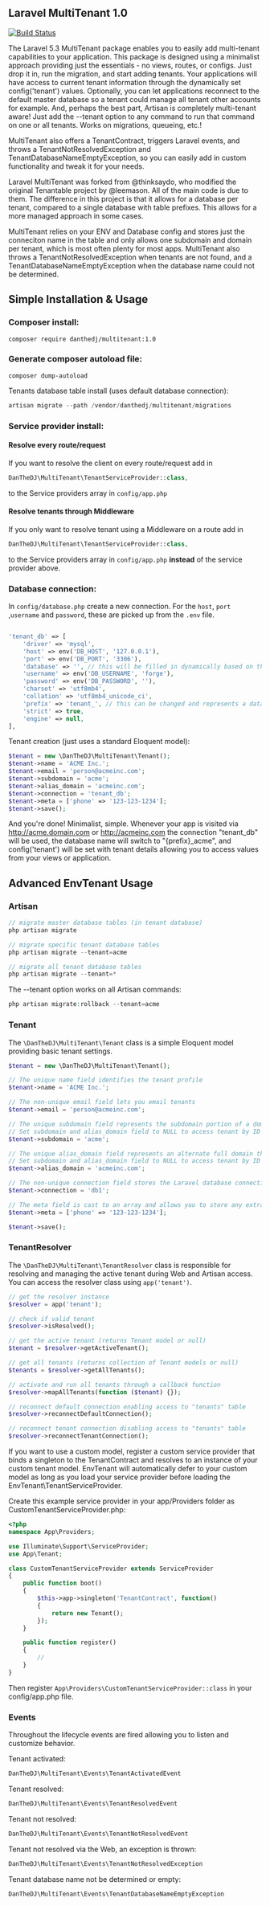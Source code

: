 ## Laravel MultiTenant 1.0

[![Build Status](https://travis-ci.org/DanTheDJ/multitenant.svg?branch=master)](https://travis-ci.org/DanTheDJ/multitenant)

The Laravel 5.3 MultiTenant package enables you to easily add multi-tenant capabilities to your application.
This package is designed using a minimalist approach providing just the essentials - no views, routes,
or configs. Just drop it in, run the migration, and start adding tenants. Your applications will
have access to current tenant information through the dynamically set config('tenant') values.
Optionally, you can let applications reconnect to the default master database so a tenant
could manage all tenant other accounts for example. And, perhaps the best part, Artisan
is completely multi-tenant aware! Just add the --tenant option to any command to
run that command on one or all tenants. Works on migrations, queueing, etc.!

MultiTenant also offers a TenantContract, triggers Laravel events, and throws a TenantNotResolvedException and TenantDatabaseNameEmptyException, so you can easily add in custom functionality and tweak it for your needs.

Laravel MultiTenant was forked from @thinksaydo, who modified the original Tenantable project by @leemason. All of the main code is due to them. The difference in this project is that it allows for a database per tenant, compared to a single database with table prefixes. This allows for a more managed approach in some cases.

MultiTenant relies on your ENV and Database config and stores just the
conneciton name in the table and only allows one subdomain and
domain per tenant, which is most often plenty for most apps.
MultiTenant also throws a TenantNotResolvedException when
tenants are not found, and a TenantDatabaseNameEmptyException when the database name could not be determined.


## Simple Installation & Usage

### Composer install:

```
composer require danthedj/multitenant:1.0
```

### Generate composer autoload file:

```
composer dump-autoload
```

Tenants database table install (uses default database connection):

```php 
artisan migrate --path /vendor/danthedj/multitenant/migrations
```


### Service provider install:

#### Resolve every route/request

If you want to resolve the client on every route/request add in 

```php
DanTheDJ\MultiTenant\TenantServiceProvider::class,
```

to the Service providers array in `config/app.php`

#### Resolve tenants through Middleware

If you only want to resolve tenant using a Middleware on a route add in

```php
DanTheDJ\MultiTenant\TenantServiceProvider::class,
```
to the Service providers array in `config/app.php` __instead__ of the service provider above.

### Database connection:

In `config/database.php` create a new connection. For the `host`, `port` ,`username` and `password`, these are picked up from the `.env` file.

```php

'tenant_db' => [
    'driver' => 'mysql',
    'host' => env('DB_HOST', '127.0.0.1'),
    'port' => env('DB_PORT', '3306'),
    'database' => '', // this will be filled in dynamically based on the tenant subdomain.
    'username' => env('DB_USERNAME', 'forge'),
    'password' => env('DB_PASSWORD', ''),
    'charset' => 'utf8mb4',
    'collation' => 'utf8mb4_unicode_ci',
    'prefix' => 'tenant_', // this can be changed and represents a database prefix e.g. 'business_acme'
    'strict' => true,
    'engine' => null,
],

```

Tenant creation (just uses a standard Eloquent model):

```php
$tenant = new \DanTheDJ\MultiTenant\Tenant();
$tenant->name = 'ACME Inc.';
$tenant->email = 'person@acmeinc.com';
$tenant->subdomain = 'acme';
$tenant->alias_domain = 'acmeinc.com';
$tenant->connection = 'tenant_db';
$tenant->meta = ['phone' => '123-123-1234'];
$tenant->save();
```

And you're done! Minimalist, simple. Whenever your app is visited via http://acme.domain.com or http://acmeinc.com
the connection "tenant_db" will be used, the database name will switch to "{prefix}_acme", and config('tenant')
will be set with tenant details allowing you to access values from your views or application.


## Advanced EnvTenant Usage

### Artisan

```php
// migrate master database tables (in tenant database)
php artisan migrate

// migrate specific tenant database tables
php artisan migrate --tenant=acme

// migrate all tenant database tables
php artisan migrate --tenant=*
```

The --tenant option works on all Artisan commands:

```php
php artisan migrate:rollback --tenant=acme

```


### Tenant

The ```\DanTheDJ\MultiTenant\Tenant``` class is a simple Eloquent model providing basic tenant settings.

```php
$tenant = new \DanTheDJ\MultiTenant\Tenant();

// The unique name field identifies the tenant profile
$tenant->name = 'ACME Inc.';

// The non-unique email field lets you email tenants
$tenant->email = 'person@acmeinc.com';

// The unique subdomain field represents the subdomain portion of a domain and the database table prefix
// Set subdomain and alias_domain field to NULL to access tenant by ID instead
$tenant->subdomain = 'acme';

// The unique alias_domain field represents an alternate full domain that can be used to access the tenant
// Set subdomain and alias_domain field to NULL to access tenant by ID instead
$tenant->alias_domain = 'acmeinc.com';

// The non-unique connection field stores the Laravel database connection name
$tenant->connection = 'db1';

// The meta field is cast to an array and allows you to store any extra values you might need to know
$tenant->meta = ['phone' => '123-123-1234'];

$tenant->save();
```


### TenantResolver

The ```\DanTheDJ\MultiTenant\TenantResolver``` class is responsible for resolving and managing the active tenant
during Web and Artisan access. You can access the resolver class using ```app('tenant')```.

```php
// get the resolver instance
$resolver = app('tenant');

// check if valid tenant
$resolver->isResolved();

// get the active tenant (returns Tenant model or null)
$tenant = $resolver->getActiveTenant();

// get all tenants (returns collection of Tenant models or null)
$tenants = $resolver->getAllTenants();

// activate and run all tenants through a callback function
$resolver->mapAllTenants(function ($tenant) {});

// reconnect default connection enabling access to "tenants" table
$resolver->reconnectDefaultConnection();

// reconnect tenant connection disabling access to "tenants" table
$resolver->reconnectTenantConnection();
```

If you want to use a custom model, register a custom service provider that binds a singleton to the TenantContract
and resolves to an instance of your custom tenant model. EnvTenant will automatically defer to your custom model
as long as you load your service provider before loading the EnvTenant\TenantServiceProvider.

Create this example service provider in your app/Providers folder as CustomTenantServiceProvider.php:

```php
<?php
namespace App\Providers;

use Illuminate\Support\ServiceProvider;
use App\Tenant;

class CustomTenantServiceProvider extends ServiceProvider
{
    public function boot()
    {
        $this->app->singleton('TenantContract', function()
        {
            return new Tenant();
        });
    }

    public function register()
    {
        //
    }
}
```

Then register ```App\Providers\CustomTenantServiceProvider::class``` in your config/app.php file.

### Events

Throughout the lifecycle events are fired allowing you to listen and customize behavior.

Tenant activated:
```php
DanTheDJ\MultiTenant\Events\TenantActivatedEvent
```

Tenant resolved:
```php
DanTheDJ\MultiTenant\Events\TenantResolvedEvent
```

Tenant not resolved:
```php
DanTheDJ\MultiTenant\Events\TenantNotResolvedEvent
```

Tenant not resolved via the Web, an exception is thrown:
```php
DanTheDJ\MultiTenant\Events\TenantNotResolvedException
```

Tenant database name not be determined or empty:
```php
DanTheDJ\MultiTenant\Events\TenantDatabaseNameEmptyException
```
